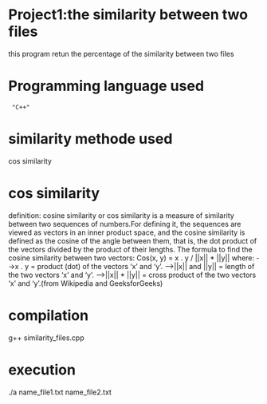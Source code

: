 # Project1:the similarity between two files
this program retun the percentage of the similarity between two files
# Programming language used
     "C++"
# similarity methode used
cos similarity
# cos similarity
definition:
     cosine similarity or cos similarity is a measure of similarity between two sequences of numbers.For defining it, the sequences are viewed as vectors in an inner product space, and the cosine similarity is defined as the cosine of the angle between them, that is, the dot product of the vectors divided by the product of their lengths.
 The formula to find the cosine similarity between two vectors:
     Cos(x, y) = x . y / ||x|| * ||y||
   where:
 -->x . y = product (dot) of the vectors ‘x’ and ‘y’.
 -->||x|| and ||y|| = length of the two vectors ‘x’ and ‘y’.
 -->||x|| * ||y|| = cross product of the two vectors ‘x’ and ‘y’.(from Wikipedia and GeeksforGeeks)
 # compilation
 g++ similarity_files.cpp
 # execution
 ./a name_file1.txt name_file2.txt

